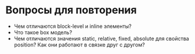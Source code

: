 # Вопросы для повторения

- Чем отличаются block-level и inline элементы?
- Что такое box модель?
- Чем отличаются значения static, relative, fixed, absolute для свойства position? Как они работают в связке друг с другом?

